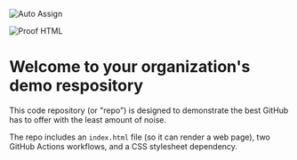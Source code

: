 ![Auto Assign](https://github.com/alob3t/demo-repository/actions/workflows/auto-assign.yml/badge.svg)

![Proof HTML](https://github.com/alob3t/demo-repository/actions/workflows/proof-html.yml/badge.svg)

# Welcome to your organization's demo respository
This code repository (or "repo") is designed to demonstrate the best GitHub has to offer with the least amount of noise.

The repo includes an `index.html` file (so it can render a web page), two GitHub Actions workflows, and a CSS stylesheet dependency.
